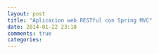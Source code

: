 ```yaml
---
layout: post
title: "Aplicacion web RESTful con Spring MVC"
date: 2014-01-22 23:10
comments: true
categories: 
---
```

